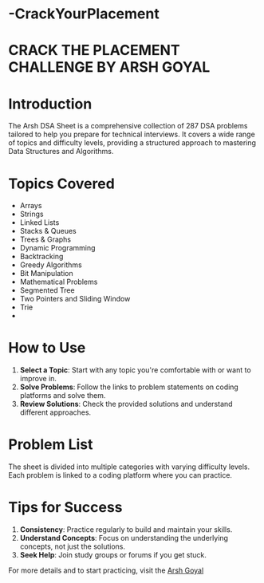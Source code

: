# -CrackYourPlacement
# CRACK THE PLACEMENT CHALLENGE BY ARSH GOYAL
# Introduction
The Arsh DSA Sheet is a comprehensive collection of 287 DSA problems tailored to help you prepare for technical interviews. It covers a wide range of topics and difficulty levels, providing a structured approach to mastering Data Structures and Algorithms.

# Topics Covered
- Arrays
- Strings
- Linked Lists
- Stacks & Queues
- Trees & Graphs
- Dynamic Programming
- Backtracking
- Greedy Algorithms
- Bit Manipulation
- Mathematical Problems
- Segmented Tree
- Two Pointers and Sliding Window
- Trie
- 
# How to Use
1. **Select a Topic**: Start with any topic you're comfortable with or want to improve in.
2. **Solve Problems**: Follow the links to problem statements on coding platforms and solve them.
3. **Review Solutions**: Check the provided solutions and understand different approaches.

# Problem List
The sheet is divided into multiple categories with varying difficulty levels. Each problem is linked to a coding platform where you can practice.

# Tips for Success
1. **Consistency**: Practice regularly to build and maintain your skills.
2. **Understand Concepts**: Focus on understanding the underlying concepts, not just the solutions.
3. **Seek Help**: Join study groups or forums if you get stuck.

For more details and to start practicing, visit the [Arsh Goyal](https://www.proelevate.in/dsa-practice/arsh-dsa-sheet)
